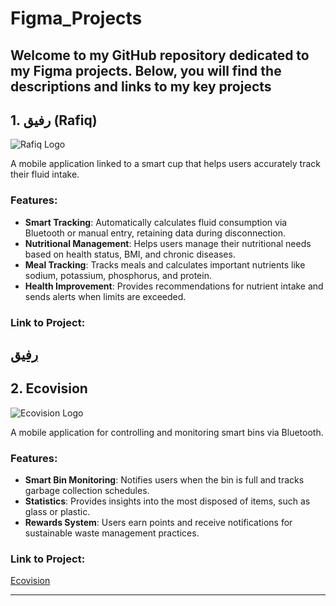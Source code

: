 # Figma_Projects

Welcome to my GitHub repository dedicated to my Figma projects. Below, you will find the descriptions and links to my key projects
---

## 1. **رفيق (Rafiq)** 
![Rafiq Logo](logos/Rafiq2.png) 

A mobile application linked to a smart cup that helps users accurately track their fluid intake.  
### Features:  
- **Smart Tracking**: Automatically calculates fluid consumption via Bluetooth or manual entry, retaining data during disconnection.  
- **Nutritional Management**: Helps users manage their nutritional needs based on health status, BMI, and chronic diseases.  
- **Meal Tracking**: Tracks meals and calculates important nutrients like sodium, potassium, phosphorus, and protein.  
- **Health Improvement**: Provides recommendations for nutrient intake and sends alerts when limits are exceeded.  

### Link to Project:  
[رفيق ](https://www.figma.com/design/jfZ56tgUJ0hzpunKZUb2fs/%D8%B1%D9%81%D9%8A%D9%82?node-id=0-1&t=dqLDr5wPNGePn7FY-1)
---

## 2. **Ecovision** 
![Ecovision Logo](logos/Ecovision3.png) 


A mobile application for controlling and monitoring smart bins via Bluetooth.  
### Features:  
- **Smart Bin Monitoring**: Notifies users when the bin is full and tracks garbage collection schedules.  
- **Statistics**: Provides insights into the most disposed of items, such as glass or plastic.  
- **Rewards System**: Users earn points and receive notifications for sustainable waste management practices.  

### Link to Project:  
[Ecovision](https://www.figma.com/design/LWwfOQDyJeMBU6cDkjlNRD/Ecovision?node-id=1-4&t=Oy11oHTuG90mKEOg-1)

---


